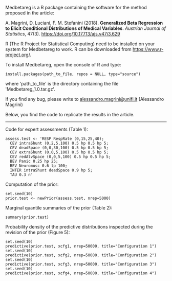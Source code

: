 Medbetareg is a R package containing the software for the method proposed in the article:

A. Magrini, D. Luciani, F. M. Stefanini (2018).
__Generalized Beta Regression to Elicit Conditional Distributions of Medical Variables__.
_Austrian Journal of Statistics_, 47(3). https://doi.org/10.17713/ajs.v47i3.629 


R (The R Project for Statistical Computing) need to be installed on your system for
Medbetareg to work. R can be downloaded from https://www.r-project.org/.

To install Medbetareg, open the console of R and type:
```
install.packages(path_to_file, repos = NULL, type="source")
```
where 'path_to_file' is the directory containing the file 'Medbetareg_1.0.tar.gz'.

If you find any bug, please write to <alessandro.magrini@unifi.it> (Alessandro Magrini)

Below, you find the code to replicate the results in the article.
_________________________________________________________________

Code for expert assessments (Table 1):
```
assess.test <- 'RESP RespRate (0,15,25,40);
  CEV intraShunt (0,2,5,100) 0.5 hp 0.5 hp 5;
  CEV deadSpace (0,0,30,100) 0.5 hp 0.5 hp 5;
  CEV extraShunt (0,0,5,100) 0.5 hp 0.5 hp 5;
  CEV redAlvSpace (0,0,5,100) 0.5 hp 0.5 hp 5;
  BEV Panic 0.25 hp 25;
  BEV Neuromusc 0.6 lp 100;
  INTER intraShunt deadSpace 0.9 hp 5;
  TAU 0.3 n'
```
Computation of the prior:
```
set.seed(10)
prior.test <- newPrior(assess.test, nrep=5000)
```
Marginal quantile summaries of the prior (Table 2):
```
summary(prior.test)
```
Probability density of the predictive distributions inspected during the revision of the prior (Figure 5):
```
set.seed(10)
predictive(prior.test, xcfg1, nrep=50000, title="Configuration 1")
set.seed(10)
predictive(prior.test, xcfg2, nrep=50000, title="Configuration 2")
set.seed(10)
predictive(prior.test, xcfg3, nrep=50000, title="Configuration 3")
set.seed(10)
predictive(prior.test, xcfg4, nrep=50000, title="Configuration 4")
```
